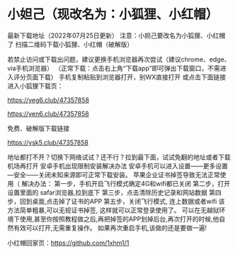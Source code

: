 # 小妲己（现改名为：小狐狸、小红帽）
最新下载地址（2022年07月25日更新） 注意：小妲己要改名为小狐狸、小红帽了 扫描二维码下载小狐狸、小红帽（破解版）

若禁止访问或下载出问题，建议更换手机浏览器再次尝试（建议chrome、edge、via手机浏览器） （正常下载：点击右上角“下载app”即可弹出下载窗口，不需进入评分页面下载） 手机复制粘贴到浏览器打开，别WX直接打开
或点击下面链接进入小狐狸下载页：

https://yeg6.club/47357858



https://yen6.club/47357858

免费、破解版下载链接



https://ysk5.club/47357858

地址都打不开？切换下网络试试？还不行？拉到最下面，试试免翻的地址或者下载机场再打开
安卓手机出现限制安装解决办法 安卓手机可以进入设置——更多设置—安全——关闭未知来源即可正常下载安装。
苹果企业证书掉签导致无法正常使用（ 解决办法：
第一步，手机开启飞行模式确定4G和wifi都已关闭 第二步，打开设置里面的 safar浏览器,拉到底下 第三步，点击清除历史记录和网站数据 第四步，回到桌面,点击掉了证书的APP 第五步，关闭飞行模式, 连上数据或者wifi 该方法简单粗暴,可以无视证书掉签, 这样就可以正常登录使用了。 可以在无越狱环境下使用,甚至你按照教程做之后,再把掉签的APP划掉后台,再次打开的时候,他自然有效可以打开,无需重复操作。 如果再次重启手机,该做的还是要做一遍!

小红帽回家页：https://github.com/1xhm1/1


